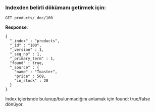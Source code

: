 ### Indexden belirli dökümanı getirmek için:

```
GET products/_doc/100
```

**Response**:

```
{
  "_index" : "products",
  "_id" : "100",
  "_version" : 1,
  "_seq_no" : 1,
  "_primary_term" : 1,
  "found" : true,
  "_source" : {
    "name" : "Toaster",
    "price" : 569,
    "in_stock" : 20
  }
}

```

Index içierisnde bulunup/bulunmadığını anlamak için found: true/false dönüyor.